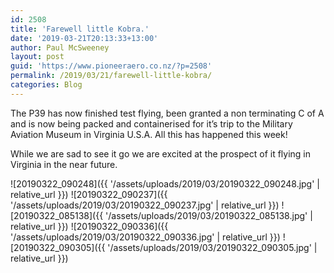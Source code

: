 ```yaml
---
id: 2508
title: 'Farewell little Kobra.'
date: '2019-03-21T20:13:33+13:00'
author: Paul McSweeney
layout: post
guid: 'https://www.pioneeraero.co.nz/?p=2508'
permalink: /2019/03/21/farewell-little-kobra/
categories: Blog
---
```


The P39 has now finished test flying, been granted a non terminating C of A and is now being packed and containerised for it’s trip to the Military Aviation Museum in Virginia U.S.A. All this has happened this week!

While we are sad to see it go we are excited at the prospect of it flying in Virginia in the near future.

![20190322_090248]({{ '/assets/uploads/2019/03/20190322_090248.jpg' | relative_url }})
![20190322_090237]({{ '/assets/uploads/2019/03/20190322_090237.jpg' | relative_url }})
![20190322_085138]({{ '/assets/uploads/2019/03/20190322_085138.jpg' | relative_url }})
![20190322_090336]({{ '/assets/uploads/2019/03/20190322_090336.jpg' | relative_url }})
![20190322_090305]({{ '/assets/uploads/2019/03/20190322_090305.jpg' | relative_url }})
